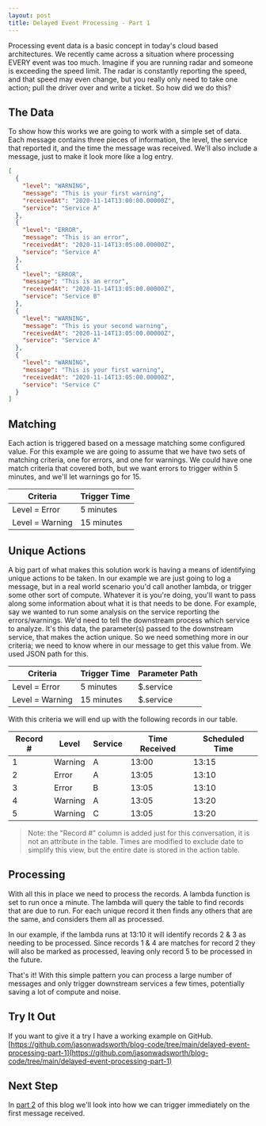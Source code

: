```yaml
---
layout: post
title: Delayed Event Processing - Part 1
---
```


Processing event data is a basic concept in today's cloud based architectures. We recently came across a situation where processing EVERY event was too much. Imagine if you are running radar and someone is exceeding the speed limit. The radar is constantly reporting the speed, and that speed may even change, but you really only need to take one action; pull the driver over and write a ticket. So how did we do this?

## The Data

To show how this works we are going to work with a simple set of data. Each message contains three pieces of information, the level, the service that reported it, and the time the message was received. We'll also include a message, just to make it look more like a log entry.

```json
[
  {
    "level": "WARNING",
    "message": "This is your first warning",
    "receivedAt": "2020-11-14T13:00:00.00000Z",
    "service": "Service A"
  },
  {
    "level": "ERROR",
    "message": "This is an error",
    "receivedAt": "2020-11-14T13:05:00.00000Z",
    "service": "Service A"
  },
  {
    "level": "ERROR",
    "message": "This is an error",
    "receivedAt": "2020-11-14T13:05:00.00000Z",
    "service": "Service B"
  },
  {
    "level": "WARNING",
    "message": "This is your second warning",
    "receivedAt": "2020-11-14T13:05:00.00000Z",
    "service": "Service A"
  },
  {
    "level": "WARNING",
    "message": "This is your first warning",
    "receivedAt": "2020-11-14T13:05:00.00000Z",
    "service": "Service C"
  }
]
```

## Matching

Each action is triggered based on a message matching some configured value. For this example we are going to assume that we have two sets of matching criteria, one for errors, and one for warnings. We could have one match criteria that covered both, but we want errors to trigger within 5 minutes, and we'll let warnings go for 15.

|Criteria        |Trigger Time|
|----------------|------------|
|Level = Error   |5 minutes   |
|Level = Warning |15 minutes  |

## Unique Actions

A big part of what makes this solution work is having a means of identifying unique actions to be taken. In our example we are just going to log a message, but in a real world scenario you'd call another lambda, or trigger some other sort of compute. Whatever it is you're doing, you'll want to pass along some information about what it is that needs to be done. For example, say we wanted to run some analysis on the service reporting the errors/warnings. We'd need to tell the downstream process which service to analyze. It's this data, the parameter(s) passed to the downstream service, that makes the action unique.  So we need something more in our criteria; we need to know where in our message to get this value from. We used JSON path for this.

|Criteria        |Trigger Time|Parameter Path|
|----------------|------------|--------------|
|Level = Error   |5 minutes   |$.service     |
|Level = Warning |15 minutes  |$.service     |

With this criteria we will end up with the following records in our table.

|Record #|Level  |Service|Time Received|Scheduled Time|
|--------|-------|-------|-------------|--------------|
|1       |Warning|A      |13:00        |13:15         |
|2       |Error  |A      |13:05        |13:10         |
|3       |Error  |B      |13:05        |13:10         |
|4       |Warning|A      |13:05        |13:20         |
|5       |Warning|C      |13:05        |13:20         |

> Note: the "Record #" column is added just for this conversation, it is not an attribute in the table. Times are modified to exclude date to simplify this view, but the entire date is stored in the action table.

## Processing

With all this in place we need to process the records. A lambda function is set to run once a minute. The lambda will query the table to find records that are due to run. For each unique record it then finds any others that are the same, and considers them all as processed.

In our example, if the lambda runs at 13:10 it will identify records 2 & 3 as needing to be processed. Since records 1 & 4 are matches for record 2 they will also be marked as processed, leaving only record 5 to be processed in the future.

That's it! With this simple pattern you can process a large number of messages and only trigger downstream services a few times, potentially saving a lot of compute and noise.

## Try It Out

If you want to give it a try I have a working example on GitHub. [https://github.com/jasonwadsworth/blog-code/tree/main/delayed-event-processing-part-1](https://github.com/jasonwadsworth/blog-code/tree/main/delayed-event-processing-part-1)

## Next Step

In [part 2](../delayed-event-processing-part-2) of this blog we'll look into how we can trigger immediately on the first message received.
